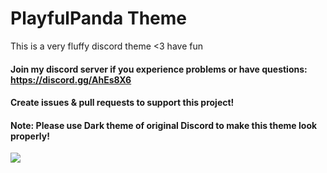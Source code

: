 # PlayfulPanda Theme

This is a very fluffy discord theme <3 have fun

#### Join my discord server if you experience problems or have questions: https://discord.gg/AhEs8X6
#### Create issues & pull requests to support this project!
#### Note: Please use Dark theme of original Discord to make this theme look properly!

<img src="https://raw.githubusercontent.com/kirayoru/PlayfulPandaTheme/master/img/pptheme-screen.png">
